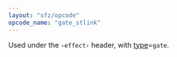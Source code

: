 ```yaml
---
layout: "sfz/opcode"
opcode_name: "gate_stlink"
---
```

Used under the `‹effect›` header, with [type]=`gate`.


[type]: type#gate

